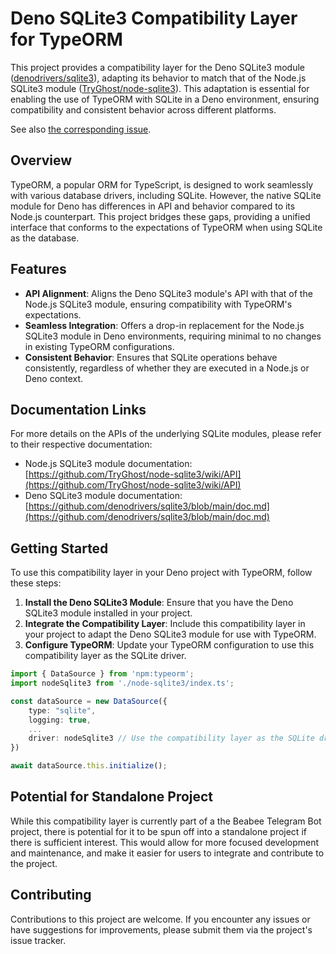 # Deno SQLite3 Compatibility Layer for TypeORM

This project provides a compatibility layer for the Deno SQLite3 module ([denodrivers/sqlite3](https://github.com/denodrivers/sqlite3)), adapting its behavior to match that of the Node.js SQLite3 module ([TryGhost/node-sqlite3](https://github.com/TryGhost/node-sqlite3/tree/master)). This adaptation is essential for enabling the use of TypeORM with SQLite in a Deno environment, ensuring compatibility and consistent behavior across different platforms.

See also [the corresponding issue](https://github.com/denodrivers/sqlite3/issues/113).

## Overview

TypeORM, a popular ORM for TypeScript, is designed to work seamlessly with various database drivers, including SQLite. However, the native SQLite module for Deno has differences in API and behavior compared to its Node.js counterpart. This project bridges these gaps, providing a unified interface that conforms to the expectations of TypeORM when using SQLite as the database.

## Features

- **API Alignment**: Aligns the Deno SQLite3 module's API with that of the Node.js SQLite3 module, ensuring compatibility with TypeORM's expectations.
- **Seamless Integration**: Offers a drop-in replacement for the Node.js SQLite3 module in Deno environments, requiring minimal to no changes in existing TypeORM configurations.
- **Consistent Behavior**: Ensures that SQLite operations behave consistently, regardless of whether they are executed in a Node.js or Deno context.

## Documentation Links

For more details on the APIs of the underlying SQLite modules, please refer to their respective documentation:

- Node.js SQLite3 module documentation: [https://github.com/TryGhost/node-sqlite3/wiki/API](https://github.com/TryGhost/node-sqlite3/wiki/API)
- Deno SQLite3 module documentation: [https://github.com/denodrivers/sqlite3/blob/main/doc.md](https://github.com/denodrivers/sqlite3/blob/main/doc.md)

## Getting Started

To use this compatibility layer in your Deno project with TypeORM, follow these steps:

1. **Install the Deno SQLite3 Module**: Ensure that you have the Deno SQLite3 module installed in your project.
2. **Integrate the Compatibility Layer**: Include this compatibility layer in your project to adapt the Deno SQLite3 module for use with TypeORM.
3. **Configure TypeORM**: Update your TypeORM configuration to use this compatibility layer as the SQLite driver.
   
```ts
import { DataSource } from 'npm:typeorm';
import nodeSqlite3 from './node-sqlite3/index.ts';

const dataSource = new DataSource({
    type: "sqlite",
    logging: true,
    ...
    driver: nodeSqlite3 // Use the compatibility layer as the SQLite driver
})

await dataSource.this.initialize();
```

## Potential for Standalone Project

While this compatibility layer is currently part of a the Beabee Telegram Bot project, there is potential for it to be spun off into a standalone project if there is sufficient interest. This would allow for more focused development and maintenance, and make it easier for users to integrate and contribute to the project.

## Contributing

Contributions to this project are welcome. If you encounter any issues or have suggestions for improvements, please submit them via the project's issue tracker.

